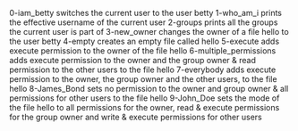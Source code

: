 0-iam_betty switches the current user to the user betty
1-who_am_i prints the effective username of the current user
2-groups prints all the groups the current user is part of
3-new_owner changes the owner of a file hello to the user betty
4-empty creates an empty file called hello
5-execute adds execute permission to the owner of the file hello
6-multiple_permissions adds execute permission to the owner and the group owner & read permission to the other users to the file hello
7-everybody adds execute permission to the owner, the group owner and the other users, to the file hello
8-James_Bond sets no permission to the owner and group owner & all permissions for other users to the file hello
9-John_Doe sets the mode of the file hello to all permissions for the owner, read & execute permissions for the group owner and write & execute permissions for other users
